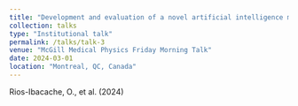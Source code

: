 ```yaml
---
title: "Development and evaluation of a novel artificial intelligence model to predict radiotherapy replanning for head and neck cancer"
collection: talks
type: "Institutional talk"
permalink: /talks/talk-3
venue: "McGill Medical Physics Friday Morning Talk"
date: 2024-03-01
location: "Montreal, QC, Canada"
---
```


Rios-Ibacache, O., et al. (2024)
